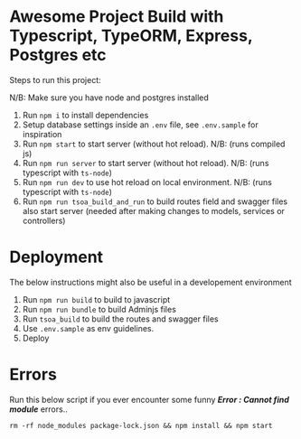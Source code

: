 # Awesome Project Build with Typescript, TypeORM, Express, Postgres etc

Steps to run this project:

N/B: Make sure you have node and postgres installed

1. Run `npm i` to install dependencies
2. Setup database settings inside an `.env` file, see `.env.sample` for inspiration
3. Run `npm start` to start server (without hot reload). N/B: (runs compiled js)
4. Run `npm run server` to start server (without hot reload). N/B: (runs typescript with `ts-node`)
5. Run `npm run dev` to use hot reload on local environment. N/B: (runs typescript with `ts-node`)
6. Run `npm run tsoa_build_and_run` to build routes field and swagger files also start server (needed after making changes to models, services or controllers)


# Deployment
The below instructions might also be useful in a developement environment

1. Run `npm run build` to build to javascript
2. Run `npm run bundle` to build Adminjs files
3. Run `tsoa_build` to build the routes and swagger files
4. Use `.env.sample` as env guidelines.
5. Deploy


# Errors
Run this below script if you ever encounter some funny ***Error : Cannot find module*** errors..

`rm -rf node_modules package-lock.json && npm install && npm start`
